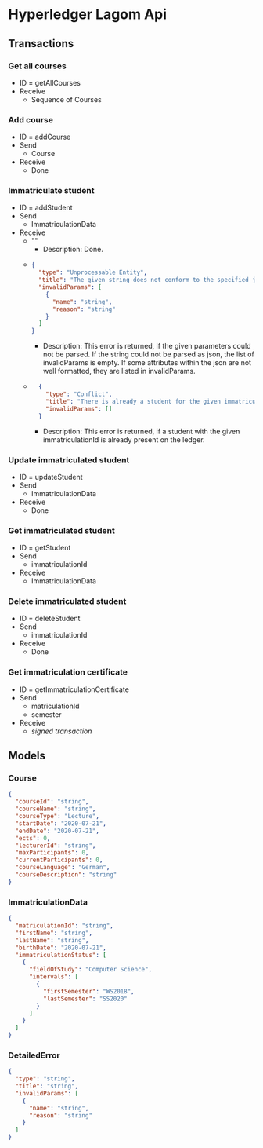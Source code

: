 # Hyperledger Lagom Api

## Transactions

### Get all courses
- ID = getAllCourses
- Receive
    - Sequence of Courses

### Add course
- ID = addCourse
- Send
    - Course
- Receive
    - Done

### Immatriculate student
- ID = addStudent
- Send
    - ImmatriculationData
- Receive
    - ""
      - Description: Done.
    - ```json
      {
        "type": "Unprocessable Entity",
        "title": "The given string does not conform to the specified json format.",
        "invalidParams": [
          {
            "name": "string",
            "reason": "string"
          }
        ]
      }
      ```
      - Description: This error is returned, if the given parameters could not be parsed. If the string could not be parsed as json, the list of invalidParams is empty. If some attributes within the json are not well formatted, they are listed in invalidParams.
  - ```json
      {
        "type": "Conflict",
        "title": "There is already a student for the given immatriculationId.",
        "invalidParams": []
      }
      ```
    - Description: This error is returned, if a student with the given immatriculationId is already present on the ledger.

### Update immatriculated student
- ID = updateStudent
- Send
    - ImmatriculationData
- Receive
    - Done

### Get immatriculated student
- ID = getStudent
- Send
    - immatriculationId
- Receive
    - ImmatriculationData

### Delete immatriculated student
- ID = deleteStudent
- Send
    - immatriculationId
- Receive
    - Done

### Get immatriculation certificate
- ID = getImmatriculationCertificate
- Send
    - matriculationId
    - semester
- Receive
    - *signed transaction*

## Models

### Course
```json
{
  "courseId": "string",
  "courseName": "string",
  "courseType": "Lecture",
  "startDate": "2020-07-21",
  "endDate": "2020-07-21",
  "ects": 0,
  "lecturerId": "string",
  "maxParticipants": 0,
  "currentParticipants": 0,
  "courseLanguage": "German",
  "courseDescription": "string"
}
```

### ImmatriculationData
```json
{
  "matriculationId": "string",
  "firstName": "string",
  "lastName": "string",
  "birthDate": "2020-07-21",
  "immatriculationStatus": [
    {
      "fieldOfStudy": "Computer Science",
      "intervals": [
        {
          "firstSemester": "WS2018",
          "lastSemester": "SS2020"
        }
      ]
    }
  ]
}
```

### DetailedError
```json
{
  "type": "string",
  "title": "string",
  "invalidParams": [
    {
      "name": "string",
      "reason": "string"
    }
  ]
}
```